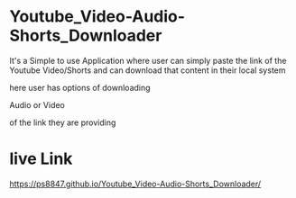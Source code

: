 # Youtube_Video-Audio-Shorts_Downloader

It's a Simple to use Application
where user can simply paste the link of the Youtube Video/Shorts and can download that content in their local system

here user has options of downloading

Audio
or
Video

of the link they are providing

# live Link

https://ps8847.github.io/Youtube_Video-Audio-Shorts_Downloader/
